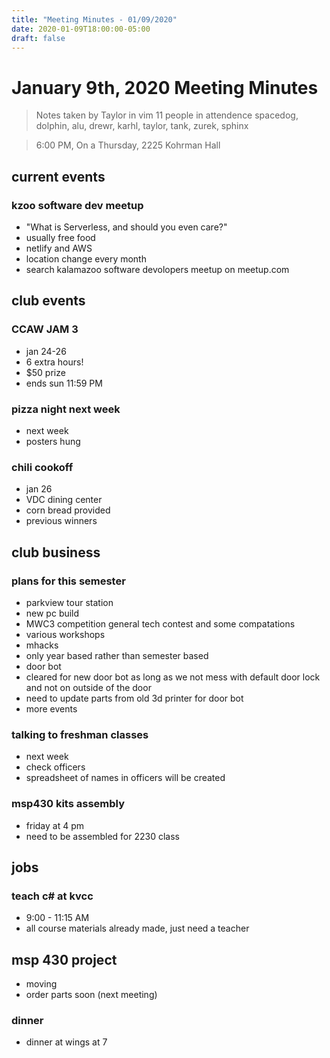 ```yaml
---
title: "Meeting Minutes - 01/09/2020"
date: 2020-01-09T18:00:00-05:00
draft: false
---
```


# January 9th, 2020 Meeting Minutes
> Notes taken by Taylor in vim
> 11 people in attendence spacedog, dolphin, alu, drewr, karhl, taylor, tank, zurek, sphinx 

> 6:00 PM, On a Thursday, 2225 Kohrman Hall

## current events

### kzoo software dev meetup
- "What is Serverless, and should you even care?"
- usually free food
- netlify and AWS
- location change every month
- search kalamazoo software devolopers meetup on meetup.com 

## club events

### CCAW JAM 3
- jan 24-26
- 6 extra hours!
- $50 prize
- ends sun 11:59 PM

### pizza night next week
- next week 
- posters hung

### chili cookoff
- jan 26
- VDC dining center
- corn bread provided 
- previous winners 

## club business

### plans for this semester
- parkview tour station
- new pc build
- MWC3 competition general tech contest and some compatations
- various workshops
- mhacks
- only year based rather than semester based
- door bot
- cleared for new door bot as long as we not mess with default door lock and not on outside of the door
- need to update parts from old 3d printer for door bot
- more events

### talking to freshman classes
- next week
- check officers
- spreadsheet of names in officers will be created

### msp430 kits assembly
- friday at 4 pm
- need to be assembled for 2230 class

## jobs

### teach c# at kvcc
- 9:00 - 11:15 AM
- all course materials already made, just need a teacher

## msp 430 project 
- moving
- order parts soon (next meeting)

### dinner
- dinner at wings at 7

